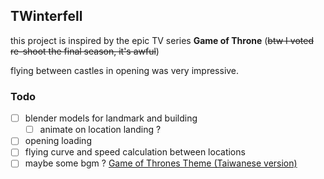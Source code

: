 ## TWinterfell

this project is inspired by the epic TV series **Game of Throne** (~~btw I voted re-shoot the final season, it's awful~~)

flying between castles in opening was very impressive.

### Todo

- [ ] blender models for landmark and building
  - [ ] animate on location landing ?
- [ ] opening loading
- [ ] flying curve and speed calculation between locations
- [ ] maybe some bgm ? [Game of Thrones Theme (Taiwanese version)](https://www.youtube.com/watch?v=Fz9eg2kisf8)